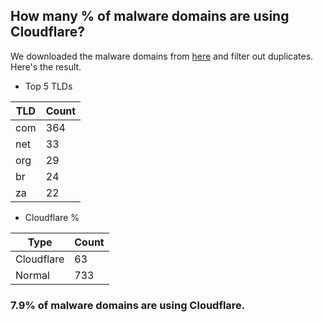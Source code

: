 ## How many % of malware domains are using Cloudflare?


We downloaded the malware domains from [here](https://urlhaus.abuse.ch) and filter out duplicates.
Here's the result.


[//]: # (start replacement)


- Top 5 TLDs

| TLD | Count |
| --- | --- |
| com | 364 |
| net | 33 |
| org | 29 |
| br | 24 |
| za | 22 |


- Cloudflare %

| Type | Count |
| --- | --- |
| Cloudflare | 63 |
| Normal | 733 |


### 7.9% of malware domains are using Cloudflare.